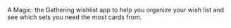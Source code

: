 A Magic: the Gathering wishlist app to help you organize your wish list and see which sets you need the most cards from.
